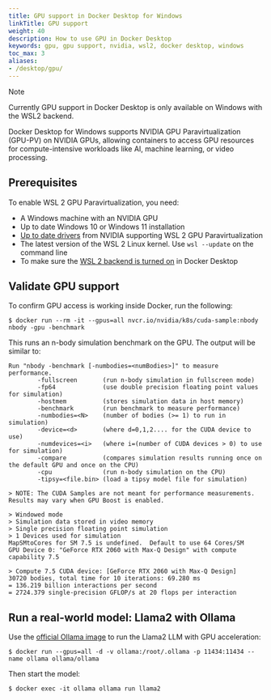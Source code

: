 ```yaml
---
title: GPU support in Docker Desktop for Windows
linkTitle: GPU support
weight: 40
description: How to use GPU in Docker Desktop
keywords: gpu, gpu support, nvidia, wsl2, docker desktop, windows
toc_max: 3
aliases:
- /desktop/gpu/
---
```


> [!NOTE]
>
> Currently GPU support in Docker Desktop is only available on Windows with the WSL2 backend.

Docker Desktop for Windows supports NVIDIA GPU Paravirtualization (GPU-PV) on NVIDIA GPUs, allowing containers to access GPU resources for compute-intensive workloads like AI, machine learning, or video processing.

## Prerequisites

To enable WSL 2 GPU Paravirtualization, you need:

- A Windows machine with an NVIDIA GPU
- Up to date Windows 10 or Windows 11 installation
- [Up to date drivers](https://developer.nvidia.com/cuda/wsl) from NVIDIA supporting WSL 2 GPU Paravirtualization
- The latest version of the WSL 2 Linux kernel. Use `wsl --update` on the command line
- To make sure the [WSL 2 backend is turned on](wsl/_index.md#turn-on-docker-desktop-wsl-2) in Docker Desktop

## Validate GPU support

To confirm GPU access is working inside Docker, run the following:

```console
$ docker run --rm -it --gpus=all nvcr.io/nvidia/k8s/cuda-sample:nbody nbody -gpu -benchmark
```

This runs an n-body simulation benchmark on the GPU. The output will be similar to:

```console
Run "nbody -benchmark [-numbodies=<numBodies>]" to measure performance.
        -fullscreen       (run n-body simulation in fullscreen mode)
        -fp64             (use double precision floating point values for simulation)
        -hostmem          (stores simulation data in host memory)
        -benchmark        (run benchmark to measure performance)
        -numbodies=<N>    (number of bodies (>= 1) to run in simulation)
        -device=<d>       (where d=0,1,2.... for the CUDA device to use)
        -numdevices=<i>   (where i=(number of CUDA devices > 0) to use for simulation)
        -compare          (compares simulation results running once on the default GPU and once on the CPU)
        -cpu              (run n-body simulation on the CPU)
        -tipsy=<file.bin> (load a tipsy model file for simulation)

> NOTE: The CUDA Samples are not meant for performance measurements. Results may vary when GPU Boost is enabled.

> Windowed mode
> Simulation data stored in video memory
> Single precision floating point simulation
> 1 Devices used for simulation
MapSMtoCores for SM 7.5 is undefined.  Default to use 64 Cores/SM
GPU Device 0: "GeForce RTX 2060 with Max-Q Design" with compute capability 7.5

> Compute 7.5 CUDA device: [GeForce RTX 2060 with Max-Q Design]
30720 bodies, total time for 10 iterations: 69.280 ms
= 136.219 billion interactions per second
= 2724.379 single-precision GFLOP/s at 20 flops per interaction
```

## Run a real-world model: Llama2 with Ollama

Use the [official Ollama image](https://hub.docker.com/r/ollama/ollama) to run the Llama2 LLM with GPU acceleration:

```console
$ docker run --gpus=all -d -v ollama:/root/.ollama -p 11434:11434 --name ollama ollama/ollama
```

Then start the model:

```console
$ docker exec -it ollama ollama run llama2
```
